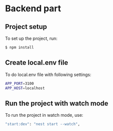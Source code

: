 # Backend part

## Project setup
To set up the project, run:
```bash
$ npm install
```

## Create local.env file
To do local.env file with following settings:
```bash
APP_PORT=3100
APP_HOST=localhost
```

## Run the project with watch mode
To run the project in watch mode, use:
```bash
"start:dev": "nest start --watch",
```

